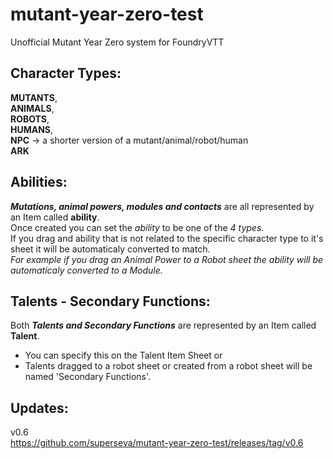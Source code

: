 # mutant-year-zero-test
Unofficial Mutant Year Zero system for FoundryVTT 

## Character Types:
**MUTANTS**,\
**ANIMALS**,\
**ROBOTS**,\
**HUMANS**,\
**NPC** -> a shorter version of a mutant/animal/robot/human \
**ARK**

## Abilities:
***Mutations, animal powers, modules and contacts*** are all represented by an Item called **ability**.\
Once created you can set the *ability* to be one of the *4 types*.\
If you drag and ability that is not related to the specific character type to it's sheet it will be automaticaly converted to match.\
*For example if you drag an Animal Power to a Robot sheet the ability will be automaticaly converted to a Module.*

## Talents - Secondary Functions:
Both ***Talents and Secondary Functions*** are represented by an Item called **Talent**.
- You can specify this on the Talent Item Sheet or
- Talents dragged to a robot sheet or created from a robot sheet will be named 'Secondary Functions'.

## Updates:
v0.6\
https://github.com/superseva/mutant-year-zero-test/releases/tag/v0.6

